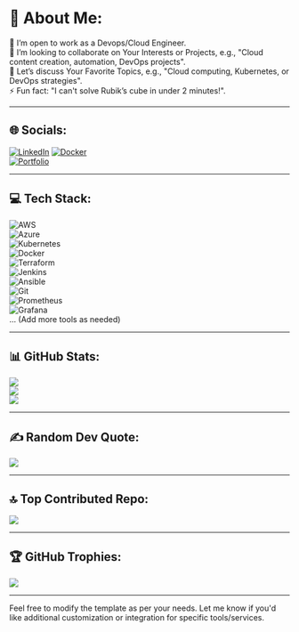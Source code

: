 # 💫 About Me:
🔭 I’m open to work as a Devops/Cloud Engineer.  
👯 I’m looking to collaborate on Your Interests or Projects, e.g., "Cloud content creation, automation, DevOps projects".  
💬 Let’s discuss Your Favorite Topics, e.g., "Cloud computing, Kubernetes, or DevOps strategies".  
⚡ Fun fact: "I can't solve Rubik’s cube in under 2 minutes!".  

---

## 🌐 Socials:  
[![LinkedIn](https://img.shields.io/badge/LinkedIn-blue?logo=linkedin&logoColor=white)](https://www.linkedin.com/in/tohidhanfi/)
[![Docker](https://img.shields.io/badge/Docker-blue?logo=docker&logoColor=white)](https://hub.docker.com/u/tohidaws)  
[![Portfolio](https://img.shields.io/badge/Portfolio-grey?logo=google-chrome&logoColor=white)](https://tohidhanfi.cloud/)  

---

## 💻 Tech Stack:  
![AWS](https://img.shields.io/badge/AWS-orange?logo=amazon-aws&logoColor=white)  
![Azure](https://img.shields.io/badge/Azure-blue?logo=microsoft-azure&logoColor=white)  
![Kubernetes](https://img.shields.io/badge/Kubernetes-blue?logo=kubernetes&logoColor=white)  
![Docker](https://img.shields.io/badge/Docker-blue?logo=docker&logoColor=white)  
![Terraform](https://img.shields.io/badge/Terraform-purple?logo=terraform&logoColor=white)  
![Jenkins](https://img.shields.io/badge/Jenkins-red?logo=jenkins&logoColor=white)  
![Ansible](https://img.shields.io/badge/Ansible-darkred?logo=ansible&logoColor=white)  
![Git](https://img.shields.io/badge/Git-orange?logo=git&logoColor=white)  
![Prometheus](https://img.shields.io/badge/Prometheus-orange?logo=prometheus&logoColor=white)  
![Grafana](https://img.shields.io/badge/Grafana-yellow?logo=grafana&logoColor=black)  
... (Add more tools as needed)  

---

## 📊 GitHub Stats:  
![](https://github-readme-stats.vercel.app/api?username=yourusername&theme=dark&hide_border=true&include_all_commits=false&count_private=true)  
![](https://github-readme-streak-stats.herokuapp.com/?user=yourusername&theme=dark&hide_border=true)  
![](https://github-readme-stats.vercel.app/api/top-langs/?username=yourusername&theme=dark&hide_border=true&include_all_commits=false&count_private=true&layout=compact)  

---

## ✍️ Random Dev Quote:  
![](https://quotes-github-readme.vercel.app/api?type=horizontal&theme=dark)  

---

## 🔝 Top Contributed Repo:  
![](https://github-contributor-stats.vercel.app/api?username=tohidhanfi20&limit=1&theme=dark&combine_all_yearly_contributions=true)  

---

## 🏆 GitHub Trophies:  
![](https://github-profile-trophy.vercel.app/?username=tohidhanfi20&theme=darkhub&no-frame=false&no-bg=false&margin-w=4)  

---

Feel free to modify the template as per your needs. Let me know if you'd like additional customization or integration for specific tools/services.
